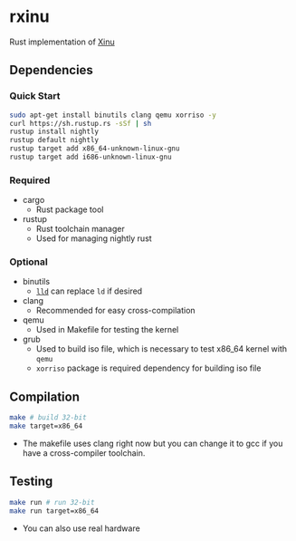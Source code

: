 # rxinu
Rust implementation of [Xinu](https://github.com/xinu-os/xinu)

## Dependencies
  
### Quick Start
```bash
sudo apt-get install binutils clang qemu xorriso -y
curl https://sh.rustup.rs -sSf | sh
rustup install nightly
rustup default nightly
rustup target add x86_64-unknown-linux-gnu
rustup target add i686-unknown-linux-gnu
```

### Required

* cargo
  * Rust package tool
* rustup
  * Rust toolchain manager
  * Used for managing nightly rust


### Optional

* binutils
  * [`lld`](http://lld.llvm.org/) can replace `ld` if desired
* clang
  * Recommended for easy cross-compilation
* qemu
  * Used in Makefile for testing the kernel
* grub
  * Used to build iso file, which is necessary to test x86_64 kernel with `qemu`
  * `xorriso` package is required dependency for building iso file

## Compilation

```bash
make # build 32-bit
make target=x86_64
```

* The makefile uses clang right now but you can change it to gcc if you have a cross-compiler toolchain.

## Testing

```bash
make run # run 32-bit
make run target=x86_64
```

* You can also use real hardware
